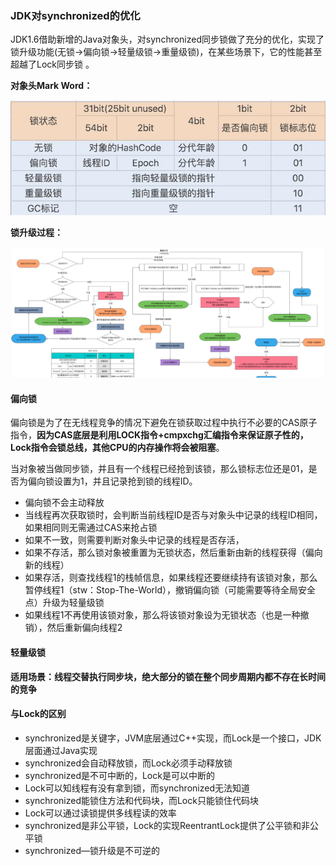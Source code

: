 ### JDK对synchronized的优化

​	JDK1.6借助新增的Java对象头，对synchronized同步锁做了充分的优化，实现了锁升级功能(无锁->偏向锁->轻量级锁->重量级锁)，在某些场景下，它的性能甚至超越了Lock同步锁 。

**对象头Mark Word：**

![Mark Word](./MarkWord.jpg)

**锁升级过程：**

![](sync-upgrade.jpg)

#### 偏向锁

偏向锁是为了在无线程竞争的情况下避免在锁获取过程中执行不必要的CAS原子指令，**因为CAS底层是利用LOCK指令+cmpxchg汇编指令来保证原子性的，Lock指令会锁总线，其他CPU的内存操作将会被阻塞**。

当对象被当做同步锁，并且有一个线程已经抢到该锁，那么锁标志位还是01，是否为偏向锁设置为1，并且记录抢到锁的线程ID。

+ 偏向锁不会主动释放
+ 当线程再次获取锁时，会判断当前线程ID是否与对象头中记录的线程ID相同，如果相同则无需通过CAS来抢占锁
+ 如果不一致，则需要判断对象头中记录的线程是否存活，
+ 如果不存活，那么锁对象被重置为无锁状态，然后重新由新的线程获得（偏向新的线程）
+ 如果存活，则查找线程1的栈帧信息，如果线程还要继续持有该锁对象，那么暂停线程1（stw：Stop-The-World），撤销偏向锁（可能需要等待全局安全点）升级为轻量级锁
+ 如果线程1不再使用该锁对象，那么将该锁对象设为无锁状态（也是一种撤销），然后重新偏向线程2

#### 轻量级锁

​	**适用场景：线程交替执行同步块，绝大部分的锁在整个同步周期内都不存在长时间的竞争**













#### 与Lock的区别

+ synchronized是关键字，JVM底层通过C++实现，而Lock是一个接口，JDK层面通过Java实现
+ synchronized会自动释放锁，而Lock必须手动释放锁
+ synchronized是不可中断的，Lock是可以中断的
+ Lock可以知线程有没有拿到锁，而synchronized无法知道
+ synchronized能锁住方法和代码块，而Lock只能锁住代码块
+ Lock可以通过读锁提供多线程读的效率
+ synchronized是非公平锁，Lock的实现ReentrantLock提供了公平锁和非公平锁
+ synchronized—锁升级是不可逆的